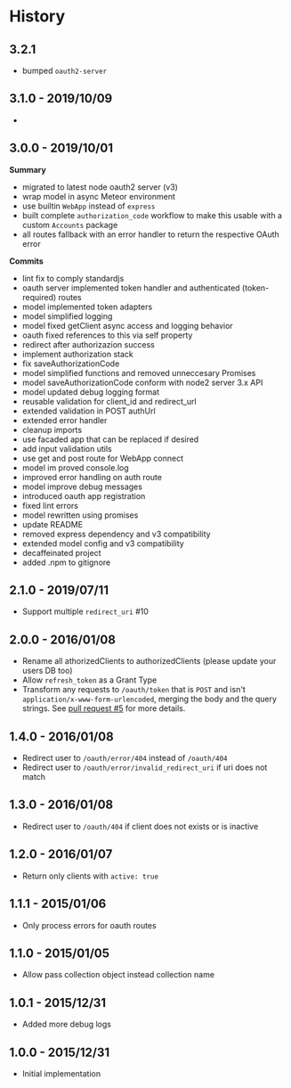 # History

## 3.2.1

- bumped `oauth2-server`

## 3.1.0 - 2019/10/09

- 

## 3.0.0 - 2019/10/01

**Summary**

- migrated to latest node oauth2 server (v3)
- wrap model in async Meteor environment
- use builtin `WebApp` instead of `express`
- built complete `authorization_code` workflow to make this usable with a custom `Accounts` package
- all routes fallback with an error handler to return the respective OAuth error 

**Commits**

- lint fix to comply standardjs
- oauth server implemented token handler and authenticated (token-required) routes
- model implemented token adapters
- model simplified logging
- model fixed getClient async access and logging behavior
- oauth fixed references to this via self property
- redirect after authorizazion success
- implement authorization stack
- fix saveAuthorizationCode
- model simplified functions and removed unneccesary Promises
- model saveAuthorizationCode conform with node2 server 3.x API
- model updated debug logging format
- reusable validation for client_id and redirect_url
- extended validation in POST authUrl
- extended error handler
- cleanup imports
- use facaded app that can be replaced if desired
- add input validation utils
- use get and post route for WebApp connect
- model im proved console.log
- improved error handling on auth route
- model improve debug messages
- introduced oauth app registration
- fixed lint errors
- model rewritten using promises
- update README
- removed express dependency and v3 compatibility
- extended model config and v3 compatibility
- decaffeinated project
- added .npm to gitignore


## 2.1.0 - 2019/07/11

- Support multiple `redirect_uri` #10

## 2.0.0 - 2016/01/08

- Rename all athorizedClients to authorizedClients (please update your users DB too)
- Allow `refresh_token` as a Grant Type
- Transform any requests to `/oauth/token` that is `POST` and isn't `application/x-www-form-urlencoded`, merging the body and the query strings. See [pull request #5](https://github.com/RocketChat/rocketchat-oauth2-server/pull/5) for more details.

## 1.4.0 - 2016/01/08

- Redirect user to `/oauth/error/404` instead of `/oauth/404`
- Redirect user to `/oauth/error/invalid_redirect_uri` if uri does not match

## 1.3.0 - 2016/01/08

- Redirect user to `/oauth/404` if client does not exists or is inactive

## 1.2.0 - 2016/01/07

- Return only clients with `active: true`

## 1.1.1 - 2015/01/06

- Only process errors for oauth routes

## 1.1.0 - 2015/01/05

- Allow pass collection object instead collection name

## 1.0.1 - 2015/12/31

- Added more debug logs

## 1.0.0 - 2015/12/31

- Initial implementation
